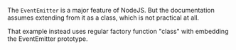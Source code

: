 The ```EventEmitter``` is a major feature of NodeJS.
But the documentation assumes extending from it as a class, which is not practical at all.

That example instead uses regular factory function "class" with embedding the EventEmitter prototype.
